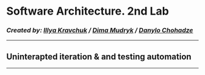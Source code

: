 # Software Architecture. 2nd Lab
### *Created by: [Illya Kravchuk](https://github.com/Illyakravchuk) / [Dima Mudryk](https://github.com/TangiresH) / [Danylo Chohadze](https://github.com/GhostDolphin)*
---
## Uninterapted iteration & and testing automation
---
